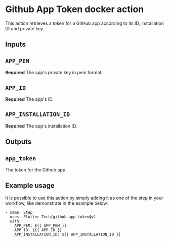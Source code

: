 # Github App Token docker action

This action retrieves a token for a GitHub app according to its ID, installation ID and private key.

## Inputs

## `APP_PEM`

**Required** The app's private key in pem format.

## `APP_ID`

**Required** The app's ID.

## `APP_INSTALLATION_ID`

**Required** The app's installation ID.

## Outputs

## `app_token`

The token for the Github app.

## Example usage

It is possible to use this action by simply adding it as one of the step in your workflow, like demonstrate in the example below.

```
- name: Step
  uses: Flutter-Tech/github-app-token@v1
  with:
    APP_PEM: ${{ APP_PEM }}
    APP_ID: ${{ APP_ID }}
    APP_INSTALLATION_ID: ${{ APP_INSTALLATION_ID }}
```